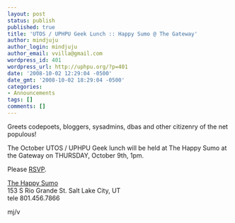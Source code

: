 ```yaml
---
layout: post
status: publish
published: true
title: 'UTOS / UPHPU Geek Lunch :: Happy Sumo @ The Gateway'
author: mindjuju
author_login: mindjuju
author_email: vvilla@gmail.com
wordpress_id: 401
wordpress_url: http://uphpu.org/?p=401
date: '2008-10-02 12:29:04 -0500'
date_gmt: '2008-10-02 18:29:04 -0500'
categories:
- Announcements
tags: []
comments: []
---
```

<p>Greets codepoets, bloggers, sysadmins, dbas  and other citizenry of the net populous!</p>
<p>The October UTOS / UPHPU Geek lunch will be held at The Happy Sumo at the Gateway on THURSDAY, October 9th, 1pm.</p>
<p> Please <a href="http://upcoming.yahoo.com/event/1165094/?ps=5">RSVP</a>.</p>
<p><a href="http://www.happysumosushi.com/map.html">The Happy Sumo</a><br />
153 S Rio Grande St.  Salt Lake City, UT<br />
tele 801.456.7866</p>
<p>mj/v</p>
